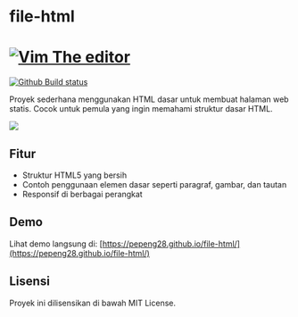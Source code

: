 # file-html
# [![Vim The editor](https://github.com/vim/vim/raw/master/runtime/vimlogo.gif)](https://www.vim.org)

[![Github Build status](https://github.com/vim/vim/workflows/GitHub%20CI/badge.svg)](https://github.com/vim/vim/actions?query=workflow%3A%22GitHub+CI%22)

Proyek sederhana menggunakan HTML dasar untuk membuat halaman web statis. Cocok untuk pemula yang ingin memahami struktur dasar HTML.

![](https://images.app.goo.gl/9iFBKwHF1eai8QgB6)

## Fitur

- Struktur HTML5 yang bersih
- Contoh penggunaan elemen dasar seperti paragraf, gambar, dan tautan
- Responsif di berbagai perangkat

## Demo

Lihat demo langsung di: [https://pepeng28.github.io/file-html/](https://pepeng28.github.io/file-html/)

## Lisensi

Proyek ini dilisensikan di bawah MIT License.
